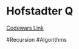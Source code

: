 # Hofstadter Q

[Codewars Link](https://www.codewars.com/kata/5897cdc26551af891c000124/python)

#Recursion #Algorithms
